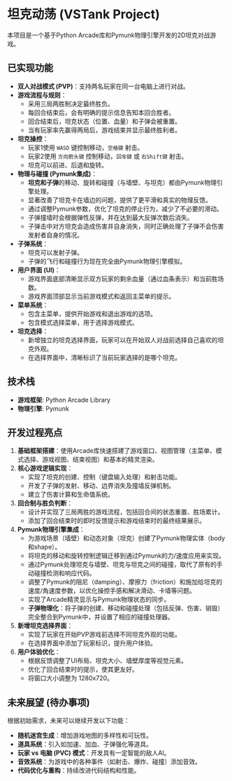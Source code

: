 # 坦克动荡 (VSTank Project)

本项目是一个基于Python Arcade库和Pymunk物理引擎开发的2D坦克对战游戏。

## 已实现功能

*   **双人对战模式 (PVP)**：支持两名玩家在同一台电脑上进行对战。
*   **游戏流程与规则**：
    *   采用三局两胜制决定最终胜负。
    *   每回合结束后，会有明确的提示信息告知本回合胜者。
    *   回合结束后，坦克状态（位置、血量）和子弹会被重置。
    *   当有玩家率先赢得两局后，游戏结束并显示最终胜利者。
*   **坦克操控**：
    *   玩家1使用 `WASD` 键控制移动，`空格键` 射击。
    *   玩家2使用 `方向箭头键` 控制移动，`回车键` 或 `右Shift键` 射击。
    *   坦克可以前进、后退和旋转。
*   **物理与碰撞 (Pymunk集成)**：
    *   **坦克和子弹**的移动、旋转和碰撞（与墙壁、与坦克）都由Pymunk物理引擎处理。
    *   显著改善了坦克卡在墙边的问题，提供了更平滑和真实的物理反馈。
    *   通过调整Pymunk参数，优化了坦克的停止行为，减少了不必要的滑动。
    *   子弹撞墙时会根据弹性反弹，并在达到最大反弹次数后消失。
    *   子弹击中对方坦克会造成伤害并自身消失，同时正确处理了子弹不会伤害发射者自身的情况。
*   **子弹系统**：
    *   坦克可以发射子弹。
    *   子弹的飞行和碰撞行为现在完全由Pymunk物理引擎模拟。
*   **用户界面 (UI)**：
    *   游戏界面底部清晰显示双方玩家的剩余血量（通过血条表示）和当前胜场数。
    *   游戏界面顶部显示当前游戏模式和返回主菜单的提示。
*   **菜单系统**：
    *   包含主菜单，提供开始游戏和退出游戏的选项。
    *   包含模式选择菜单，用于选择游戏模式。
*   **坦克选择**：
    *   新增独立的坦克选择界面，玩家可以在开始双人对战前选择自己喜欢的坦克外观。
    *   在选择界面中，清晰标识了当前玩家选择的是哪个坦克。

## 技术栈

*   **游戏框架**: Python Arcade Library
*   **物理引擎**: Pymunk

## 开发过程亮点

1.  **基础框架搭建**：使用Arcade库快速搭建了游戏窗口、视图管理（主菜单、模式选择、游戏视图、结束视图）和基本的精灵渲染。
2.  **核心游戏逻辑实现**：
    *   实现了坦克的创建、控制（键盘输入处理）和射击功能。
    *   开发了子弹的发射、移动、边界消失及撞墙反弹机制。
    *   建立了伤害计算和生命值系统。
3.  **回合制与胜负判断**：
    *   设计并实现了三局两胜的游戏流程，包括回合间的状态重置、胜场累计。
    *   添加了回合结束时的即时反馈提示和游戏结束时的最终结果展示。
4.  **Pymunk物理引擎集成**：
    *   为游戏场景（墙壁）和动态对象（坦克）创建了Pymunk物理实体（body和shape）。
    *   将坦克的移动和旋转控制逻辑迁移到通过Pymunk的力/速度应用来实现。
    *   通过Pymunk处理坦克与墙壁、坦克与坦克之间的碰撞，取代了原有的手动碰撞检测和响应代码。
    *   调整了Pymunk的阻尼（damping）、摩擦力（friction）和施加给坦克的速度/角速度参数，以优化操控手感和解决滑动、卡墙等问题。
    *   实现了Arcade精灵显示与Pymunk物理状态的同步。
    *   **子弹物理化**：将子弹的创建、移动和碰撞处理（包括反弹、伤害、销毁）完全整合到Pymunk中，并设置了相应的碰撞处理器。
6.  **新增坦克选择界面**：
    *   实现了玩家在开始PVP游戏前选择不同坦克外观的功能。
    *   在选择界面中添加了玩家标识，提升用户体验。
7.  **用户体验优化**：
    *   根据反馈调整了UI布局、坦克大小、墙壁厚度等视觉元素。
    *   优化了回合结束时的提示，使其更友好。
    *   将窗口大小调整为 1280x720。

## 未来展望 (待办事项)

根据初始需求，未来可以继续开发以下功能：

*   **随机迷宫生成**：增加游戏地图的多样性和可玩性。
*   **道具系统**：引入如加速、加血、子弹强化等道具。
*   **玩家 vs 电脑 (PVC) 模式**：开发具有一定智能的敌人AI。
*   **音效系统**：为游戏中的各种事件（如射击、爆炸、碰撞）添加音效。
*   **代码优化与重构**：持续改进代码结构和性能。
